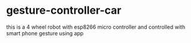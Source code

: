 # gesture-controller-car
this is a 4 wheel robot with esp8266 micro controller and controlled with smart phone gesture using app
